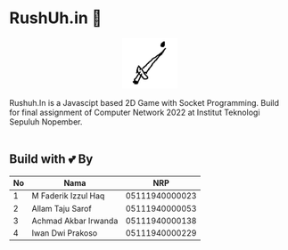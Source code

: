 # RushUh.in 🤺

<p align="center">
    <img src="logo.png" alt="RushUh.in" width="20%">
</p>

Rushuh.In is a Javascipt based 2D Game with Socket Programming. Build for final assignment of Computer Network 2022 at Institut Teknologi Sepuluh Nopember.
<br>
<br>

## Build with 💕 By
| No | Nama                 | NRP            |
|----|----------------------|----------------|
| 1  | M Faderik Izzul Haq  | 05111940000023 |
| 2  | Allam Taju Sarof     | 05111940000053 |
| 3  | Achmad Akbar Irwanda | 05111940000138 |
| 4  | Iwan Dwi Prakoso     | 05111940000229 |
